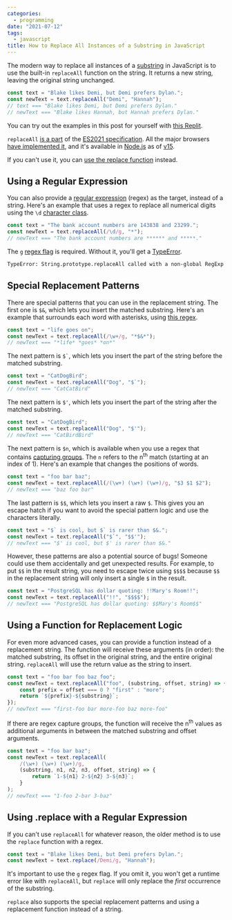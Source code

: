 ```yaml
---
categories:
  - programming
date: "2021-07-12"
tags:
  - javascript
title: How to Replace All Instances of a Substring in JavaScript
---
```


The modern way to replace all instances of a
[substring](https://en.wikipedia.org/wiki/Substring) in JavaScript is to use the
built-in `replaceAll` function on the string. It returns a new string, leaving
the original string unchanged.

```javascript
const text = "Blake likes Demi, but Demi prefers Dylan.";
const newText = text.replaceAll("Demi", "Hannah");
// text === "Blake likes Demi, but Demi prefers Dylan."
// newText === "Blake likes Hannah, but Hannah prefers Dylan."
```

You can try out the examples in this post for yourself with [this
Replit](https://replit.com/@dyguo/replace-all-substrings-in-javascript).

`replaceAll` [is a part](https://github.com/tc39/proposal-string-replaceall) of
the [ES2021 specification](https://en.wikipedia.org/wiki/ECMAScript#ES2021). All
the major browsers [have implemented
it](https://caniuse.com/mdn-javascript_builtins_string_replaceall), and it's
available in [Node.js](https://nodejs.org/) as of
[v15](https://nodejs.medium.com/node-js-v15-0-0-is-here-deb00750f278).

If you can't use it, you can [use the replace
function](#using-replace-with-a-regular-expression) instead.

## Using a Regular Expression

You can also provide a [regular
expression](https://en.wikipedia.org/wiki/Regular_expression) (regex) as the
target, instead of a string. Here's an example that uses a regex to replace all
numerical digits using the `\d` [character
class](https://developer.mozilla.org/en-US/docs/Web/JavaScript/Guide/Regular_Expressions/Character_Classes).

```javascript
const text = "The bank account numbers are 143838 and 23299.";
const newText = text.replaceAll(/\d/g, "*");
// newText === "The bank account numbers are ****** and *****."
```

The `g` [regex
flag](https://developer.mozilla.org/en-US/docs/Web/JavaScript/Guide/Regular_Expressions#advanced_searching_with_flags)
is required. Without it, you'll get a
[TypeError](https://developer.mozilla.org/en-US/docs/Web/JavaScript/Reference/Global_Objects/TypeError).

```txt
TypeError: String.prototype.replaceAll called with a non-global RegExp argument
```

## Special Replacement Patterns

There are special patterns that you can use in the replacement string. The first
one is `$&`, which lets you insert the matched substring. Here's an example that
surrounds each word with asterisks, using [this
regex](https://regex101.com/r/DUInpP/1).

```javascript
const text = "life goes on";
const newText = text.replaceAll(/\w+/g, "*$&*");
// newText === "*life* *goes* *on*"
```

The next pattern is `` $` ``, which lets you insert the part of the string
before the matched substring.

```javascript
const text = "CatDogBird";
const newText = text.replaceAll("Dog", "$`");
// newText === "CatCatBird"
```

The next pattern is `$'`, which lets you insert the part of the string after the
matched substring.

```javascript
const text = "CatDogBird";
const newText = text.replaceAll("Dog", "$'");
// newText === "CatBirdBird"
```

The next pattern is `$n`, which is available when you use a regex that contains
[capturing groups](https://javascript.info/regexp-groups). The `n` refers to the
n<sup>th</sup> match (starting at an index of 1). Here's an example that changes
the positions of words.

```javascript
const text = "foo bar baz";
const newText = text.replaceAll(/(\w+) (\w+) (\w+)/g, "$3 $1 $2");
// newText === "baz foo bar"
```

The last pattern is `$$`, which lets you insert a raw `$`. This gives you an
escape hatch if you want to avoid the special pattern logic and use the
characters literally.

```javascript
const text = "$` is cool, but $` is rarer than $&.";
const newText = text.replaceAll("$`", "$$'");
// newText === "$' is cool, but $' is rarer than $&."
```

However, these patterns are also a potential source of bugs! Someone could use
them accidentally and get unexpected results.  For example, to put `$$` in the
result string, you need to escape twice using `$$$$` because `$$` in the
replacement string will only insert a single `$` in the result.

```javascript
const text = "PostgreSQL has dollar quoting: !!Mary's Room!!";
const newText = text.replaceAll("!!", "$$$$");
// newText === "PostgreSQL has dollar quoting: $$Mary's Room$$"
```

## Using a Function for Replacement Logic

For even more advanced cases, you can provide a function instead of a
replacement string.  The function will receive these arguments (in order): the
matched substring, its offset in the original string, and the entire original
string.  `replaceAll` will use the return value as the string to insert.

```javascript
const text = "foo bar foo baz foo";
const newText = text.replaceAll("foo", (substring, offset, string) => {
    const prefix = offset === 0 ? "first" : "more";
    return `${prefix}-${substring}`;
});
// newText === "first-foo bar more-foo baz more-foo"
```

If there are regex capture groups, the function will receive the n<sup>th</sup>
values as additional arguments in between the matched substring and offset
arguments.

```javascript
const text = "foo bar baz";
const newText = text.replaceAll(
    /(\w+) (\w+) (\w+)/g,
    (substring, n1, n2, n3, offset, string) => {
        return `1-${n1} 2-${n2} 3-${n3}`;
    }
);
// newText === "1-foo 2-bar 3-baz"
```

## Using .replace with a Regular Expression

If you can't use `replaceAll` for whatever reason, the older method is to use
the `replace` function with a regex.

```javascript
const text = "Blake likes Demi, but Demi prefers Dylan.";
const newText = text.replace(/Demi/g, "Hannah");
```

It's important to use the `g` regex flag. If you omit it, you won't get a
runtime error like with `replaceAll`, but `replace` will only replace the
*first* occurrence of the substring.

`replace` also supports the special replacement patterns and using a replacement
function instead of a string.
